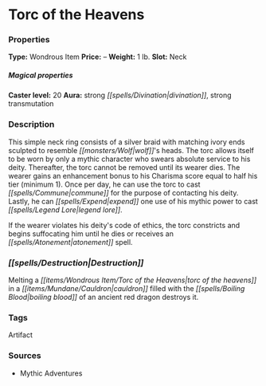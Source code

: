 ﻿---
Title: "Torc of the Heavens"
Type: "Wondrous Item"
Price: "–"
Weight: "1 lb."
Slot: "Neck"
Caster level: "20"
Aura: "strong divination, strong transmutation"
Description: |
  "This simple neck ring consists of a silver braid with matching ivory ends sculpted to resemble wolf's heads. The torc allows itself to be worn by only a mythic character who swears absolute service to his deity. Thereafter, the torc cannot be removed until its wearer dies. The wearer gains an enhancement bonus to his Charisma score equal to half his tier (minimum 1). Once per day, he can use the torc to cast commune for the purpose of contacting his deity. Lastly, he can expend one use of his mythic power to cast _legend lore_.
  If the wearer violates his deity's code of ethics, the torc constricts and begins suffocating him until he dies or receives an _atonement_ spell."
Destruction: |
  "Melting a _torc of the heavens_ in a cauldron filled with the boiling blood of an ancient red dragon destroys it."
Sources: "['Mythic Adventures']"
---

# Torc of the Heavens

### Properties

**Type:** Wondrous Item **Price:** – **Weight:** 1 lb. **Slot:** Neck

##### Magical properties

**Caster level:** 20 **Aura:** strong _[[spells/Divination|divination]]_, strong transmutation

### Description

This simple neck ring consists of a silver braid with matching ivory ends sculpted to resemble _[[monsters/Wolf|wolf]]_'s heads. The torc allows itself to be worn by only a mythic character who swears absolute service to his deity. Thereafter, the torc cannot be removed until its wearer dies. The wearer gains an enhancement bonus to his Charisma score equal to half his tier (minimum 1). Once per day, he can use the torc to cast _[[spells/Commune|commune]]_ for the purpose of contacting his deity. Lastly, he can _[[spells/Expend|expend]]_ one use of his mythic power to cast _[[spells/Legend Lore|legend lore]]_.

If the wearer violates his deity's code of ethics, the torc constricts and begins suffocating him until he dies or receives an _[[spells/Atonement|atonement]]_ spell.

### _[[spells/Destruction|Destruction]]_

Melting a _[[items/Wondrous Item/Torc of the Heavens|torc of the heavens]]_ in a _[[items/Mundane/Cauldron|cauldron]]_ filled with the _[[spells/Boiling Blood|boiling blood]]_ of an ancient red dragon destroys it.

### Tags

Artifact

### Sources

* Mythic Adventures